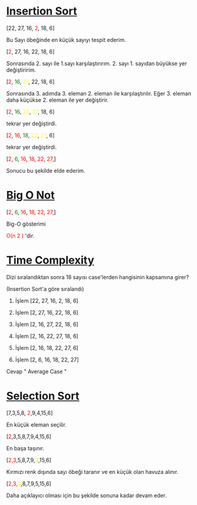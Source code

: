 # <ins>Insertion Sort</ins>

[22, 27, 16, <span style="color:red"> 2</span>, 18, 6]

Bu Sayı öbeğinde en küçük sayıyı tespit ederim.

[<span style=" color:red">2</span>, 27, 16, 22, 18, 6]

Sonrasında 2. sayı ile 1.sayı karşılaştırırım. 2. sayı 1. sayıdan büyükse yer değiştiririm.

[<span style=" color:red">2</span>, <span style=" color:green">16</span>, <span style=" color:yellow">27</span>, 22, 18, 6]

Sonrasında 3. adımda 3. eleman 2. eleman ile karşılaştırılır. Eğer 3. eleman daha küçükse 2. eleman ile yer değiştirir.

[<span style=" color:red">2</span>, <span style=" color:green">16</span>, <span style=" color:yellow">22</span>, <span style=" color:yellow">27</span>, 18, 6]

tekrar yer değiştirdi.

[<span style=" color:red">2</span>, <span style=" color:red">16</span>, <span style=" color:green">18</span>, <span style=" color:yellow">22</span>, <span style=" color:yellow">27</span>, 6]

tekrar yer değiştirdi.

[<span style=" color:red">2</span>, <span style=" color:green">6</span>,
<span style=" color:red">16</span>, <span style=" color:red">18</span>, <span style=" color:red">22</span>, <span style=" color:red">27</span>,]

Sonucu bu şekilde elde ederim.


# <ins>Big O Not</ins>

[<span style=" color:red">2</span>, <span style=" color:green">6</span>,
<span style=" color:red">16</span>, <span style=" color:red">18</span>, <span style=" color:red">22</span>, <span style=" color:red">27</span>,]

Big-O gösterimi

<span style="color:red"> O(n
2
)</span> 'dir.

# <ins>Time Complexity</ins>
Dizi sıralandıktan sonra 18 sayısı case'lerden hangisinin kapsamına girer?

(Insertion Sort'a göre sıralandı)

1. İşlem [22, 27, 16, 2, 18, 6]

2.  İşlem [2, 27, 16, 22, 18, 6]

3. İşlem [2, 16, 27, 22, 18, 6]

4. İşlem [2, 16, 22, 27, 18, 6]

5. İşlem [2, 16, 18, 22, 27, 6]

6. İşlem [2, 6, 16, 18, 22, 27]


Cevap "
Average Case "


# <ins>Selection Sort</ins>

[7,3,5,8,<span style="color:red"> 2</span>,9,4,15,6]

En küçük eleman seçilir.

[<span style="color:red">2</span>,3,5,8,7,9,4,15,6]

En başa taşınır.

[<span style="color:red">2,3</span>,5,8,7,9,<span style="color:yellow">4</span>,15,6]

Kırmızı renk dışında sayı öbeği taranır ve en küçük olan havuza alınır.

[<span style="color:red">2,3,</span><span style="color:yellow">4</span>,8,7,9,5,15,6]

Daha açıklayıcı olması için bu şekilde sonuna kadar devam eder.






